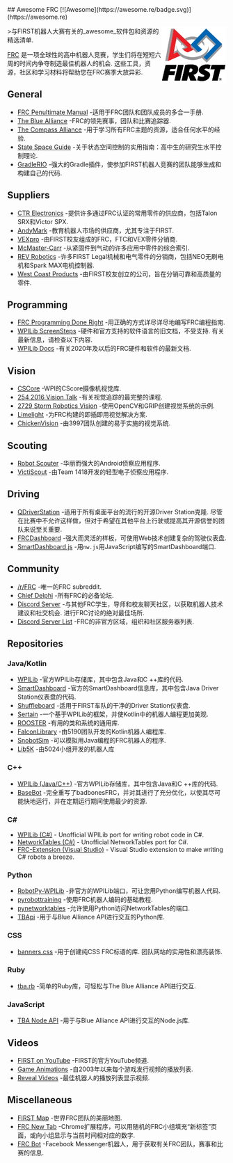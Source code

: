 <div class="github-widget" data-repo="andrewda/awesome-frc"></div>
<script async src="https://pagead2.googlesyndication.com/pagead/js/adsbygoogle.js"></script><ins class="adsbygoogle" style="display:block" data-ad-client="ca-pub-6890694312814945" data-ad-slot="5473692530" data-ad-format="auto"  data-full-width-responsive="true"></ins><script>(adsbygoogle = window.adsbygoogle || []).push({});</script>
## Awesome FRC [![Awesome](https://awesome.re/badge.svg)](https://awesome.re)

[<img src="https://raw.githubusercontent.com/andrewda/awesome-frc/master/media/first.svg?sanitize=true" align="right" width="150">](https://www.firstinspires.org/robotics/frc)

&gt;与FIRST机器人大赛有关的_awesome_软件包和资源的精选清单.

[FRC](https://www.firstinspires.org/robotics/frc)  是一项全球性的高中机器人竞赛，学生们将在短短六周的时间内争夺制造最佳机器人的机会.  这些工具，资源，社区和学习材料将帮助您在FRC赛季大放异彩.



## General

- [FRC Penultimate Manual](https://github.com/MC42/FRCPenultimateManual) -适用于FRC团队和团队成员的多合一手册.
- [The Blue Alliance](https://www.thebluealliance.com/) -FRC的领先赛事，团队和比赛追踪器.
- [The Compass Alliance](https://www.thecompassalliance.org/) -用于学习所有FRC主题的资源，适合任何水平的经验.
- [State Space Guide](https://github.com/calcmogul/state-space-guide) -关于状态空间控制的实用指南：高中生的研究生水平控制理论.
- [GradleRIO](https://github.com/wpilibsuite/GradleRIO) -强大的Gradle插件，使参加FIRST机器人竞赛的团队能够生成和构建自己的代码.

## Suppliers

- [CTR Electronics](http://www.ctr-electronics.com/) -提供许多通过FRC认证的常用零件的供应商，包括Talon SRX和Victor SPX.
- [AndyMark](https://www.andymark.com/) -教育机器人市场的供应商，尤其专注于FIRST.
- [VEXpro](https://www.vexrobotics.com/vexpro) -由FIRST校友组成的FRC，FTC和VEX零件分销商.
- [McMaster-Carr](https://www.mcmaster.com/) -从紧固件到气动的许多应用中零件的综合索引.
- [REV Robotics](http://www.revrobotics.com/) -许多FIRST Legal机械和电气零件的分销商，包括NEO无刷电机和Spark MAX电机控制器.
- [West Coast Products](http://www.wcproducts.net) -由FIRST校友创立的公司，旨在分销可靠和高质量的零件.

## Programming

- [FRC Programming Done Right](http://frc-pdr.readthedocs.io/en/latest/) -用正确的方式详尽详尽地编写FRC编程指南.
- [WPILib ScreenSteps](https://wpilib.screenstepslive.com)  -硬件和官方支持的软件语言的旧文档，不受支持.  有关最新信息，请检查以下内容.
- [WPILib Docs](https://docs.wpilib.org/en/latest/) -有关2020年及以后的FRC硬件和软件的最新文档.

## Vision

- [CSCore](https://github.com/wpilibsuite/cscore) -WPI的CScore摄像机视觉库.
- [254 2016 Vision Talk](https://www.youtube.com/watch?v=rLwOkAJqImo) -有关视觉追踪的最完整的课程.
- [2729 Storm Robotics Vision](https://github.com/2729StormRobotics/StormCV2017) -使用OpenCV和GRIP创建视觉系统的示例.
- [Limelight](https://limelightvision.io/) -为FRC构建的即插即用视觉解决方案.
- [ChickenVision](https://github.com/team3997/ChickenVision) -由3997团队创建的易于实施的视觉系统.

## Scouting

- [Robot Scouter](https://github.com/SUPERCILEX/Robot-Scouter) -华丽而强大的Android侦察应用程序.
- [VictiScout](https://github.com/FRCScout/FRCScout) -由Team 1418开发的轻型电子侦察应用程序.

## Driving

- [QDriverStation](https://github.com/FRC-Utilities/QDriverStation)  -适用于所有桌面平台的流行的开源Driver Station克隆.  尽管在比赛中不允许这样做，但对于希望在其他平台上行驶或提高其开源信誉的团队来说至关重要.
- [FRCDashboard](https://github.com/FRCDashboard/FRCDashboard) -强大而灵活的样板，可使用Web技术创建复杂的驾驶仪表盘.
- [SmartDashboard.js](https://github.com/erikuhlmann/SmartDashboard.js) -用`nw.js`用JavaScript编写的SmartDashboard端口.

## Community

- [/r/FRC](https://www.reddit.com/r/FRC/) -唯一的FRC subreddit.
- [Chief Delphi](https://www.chiefdelphi.com/forums/portal.php) -所有FRC的必备论坛.
- [Discord Server](http://discord.gg/frc)  -与其他FRC学生，导师和校友聊天社区，以获取机器人技术建议和社交机会.  进行FRC讨论的绝对最佳场所.
- [Discord Server List](https://docs.google.com/spreadsheets/d/1rm6C_hHhPmiIBZxrQT-xGag2Kv9RTpEdENYSKNYB7iI/edit#gid=1112789586) -FRC的非官方区域，组织和社区服务器列表.

## Repositories

### Java/Kotlin

- [WPILib](https://github.com/wpilibsuite/allwpilib) -官方WPILib存储库，其中包含Java和C ++库的代码.
- [SmartDashboard](https://github.com/wpilibsuite/SmartDashboard) -官方的SmartDashboard信息库，其中包含Java Driver Station仪表盘的代码.
- [Shuffleboard](https://github.com/wpilibsuite/Shuffleboard) -适用于FIRST车队的干净的Driver Station仪表盘.
- [Sertain](https://github.com/SouthEugeneRoboticsTeam/sertain) -一个基于WPILib的框架，并使Kotlin中的机器人编程更加美观.
- [ROOSTER](https://github.com/flamingchickens1540/ROOSTER) -有用的类和系统的通用库.
- [FalconLibrary](https://github.com/FRC5190/FalconLibrary) -由5190团队开发的Kotlin机器人编程库.
- [SnobotSim](https://github.com/snobotsim/SnobotSim) -可以模拟用Java编程的FRC机器人的程序.
- [Lib5K](https://github.com/frc5024/lib5k) -由5024小组开发的机器人库 

### C++

- [WPILib (Java/C++)](https://github.com/wpilibsuite/allwpilib) -官方WPILib存储库，其中包含Java和C ++库的代码.
- [BaseBot](https://github.com/frc5024/basebot) -完全重写了badbonesFRC，并对其进行了充分优化，以使其尽可能快地运行，并在定期运行期间使用最少的资源.

### C#

- [WPILib (C#)](https://github.com/robotdotnet/WPILib) - Unofficial WPILib port for writing robot code in C#.
- [NetworkTables (C#)](https://github.com/robotdotnet/NetworkTables) - Unofficial NetworkTables port for C#.
- [FRC-Extension (Visual Studio)](https://github.com/robotdotnet/FRC-Extension) - Visual Studio extension to make writing C# robots a breeze.

### Python

- [RobotPy-WPILib](https://github.com/robotpy/robotpy-wpilib) -非官方的WPILib端口，可让您用Python编写机器人代码.
- [pyrobottraining](https://github.com/robotpy/pyrobottraining) -使用FRC机器人编码的基础教程.
- [pynetworktables](https://github.com/robotpy/pynetworktables) -允许使用Python访问NetworkTables的端口.
- [TBApi](https://github.com/PlasmaRobotics2403/TBApi) -用于与Blue Alliance API进行交互的Python库.

### CSS

- [banners.css](https://github.com/ErikBoesen/banners.css)  -用于创建纯CSS FRC标语的库.  团队网站的实用性和漂亮装饰.

### Ruby

- [tba.rb](https://github.com/frc1418/tba.rb) -简单的Ruby库，可轻松与The Blue Alliance API进行交互.

### JavaScript

- [TBA Node API](https://github.com/Team2537/tba-api-node) -用于与Blue Alliance API进行交互的Node.js库.

## Videos

- [FIRST on YouTube](https://www.youtube.com/user/FIRSTWorldTube) -FIRST的官方YouTube频道.
- [Game Animations](https://www.youtube.com/watch?v=uYNu9cQac1o&list=PLOPIDgAYFKaQmz6aznEMAbewtqqT7FCqY) -自2003年以来每个游戏发行视频的播放列表.
- [Reveal Videos](https://www.youtube.com/watch?v=2zu1EzyKRRE&list=PLocx3vY5mUKNSVfiI1kEjZ9AXtMu1N7-B) -最佳机器人的播放列表显示视频.

## Miscellaneous

- [FIRST Map](https://firstmap.github.io) -世界FRC团队的美丽地图.
- [FRC New Tab](https://chrome.google.com/webstore/detail/frc-new-tab/agmoglelphhinnadfmbfodhkdagibkop) -Chrome扩展程序，可以用随机的FRC小组填充“新标签”页面，或向小组显示与当前时间相对应的数字.
- [FRC Bot](https://github.com/FRC-Bot/FRCBot-ChatBot) -Facebook Messenger机器人，用于获取有关FRC团队，赛事和比赛的信息.
